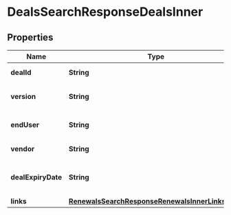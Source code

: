 

# DealsSearchResponseDealsInner


## Properties

| Name | Type | Description | Notes |
|------------ | ------------- | ------------- | -------------|
|**dealId** | **String** | Deal/Special bid number. |  [optional] |
|**version** | **String** | Most recent version number of the deal. |  [optional] |
|**endUser** | **String** | The end user/customer&#39;s name. |  [optional] |
|**vendor** | **String** | The vendor&#39;s name. |  [optional] |
|**dealExpiryDate** | **String** | Expiration date of the deal/Special bid. |  [optional] |
|**links** | [**RenewalsSearchResponseRenewalsInnerLinksInner**](RenewalsSearchResponseRenewalsInnerLinksInner.md) |  |  [optional] |



